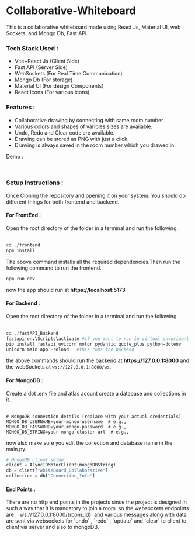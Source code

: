 # Collaborative-Whiteboard
This is a collaborative whiteboard made using React Js, Material UI, web Sockets, and Mongo Db, Fast API.

<h3>Tech Stack Used :</h3>
<ul>
  <li>Vite+React Js (Client Side)</li>
  <li>Fast API (Server Side)</li>
  <li>WebSockets (For Real Time Communication)</li>
  <li>Mongo Db (For storage)</li>
  <li>Material UI (For design Components)</li>
  <li>React Icons (For various icons)</li>
</ul>

<h3>Features :</h3>
<ul>
  <li>Collaborative drawing by connecting with same room number.</li>
  <li>Various colors and shapes of varibles sizes are available.</li>
  <li>Undo, Redo and Clear code are available.</li>
  <li>Drawing can be stored as PNG with just a click.</li>
  <li>Drawing is always saved in the room number which you drawed in.</li>
</ul>

Demo :


<br>
<h3>Setup Instructions :</h3>
Once Cloning the repository and opening it on your system. You should do different things for both frontend and backend.
<h4>For FrontEnd :</h4>
Open the root directory of the folder in a terminal and run the following.<br>  
<br>

```powershell
cd ./frontend
npm install
```
The above command installs all the required dependencies.Then run the following command to run the frontend.<br> 

```powershell
npm run dev
```
now the app should run at **https://localhost:5173**

<h4>For Backend :</h4>
Open the root directory of the folder in a terminal and run the following. <br><br>

```powershell
cd ./fastAPI_Backend
fastapi-env\Scripts\activate #if you want to run in virtual envoriment 
pip install fastapi uvicorn motor pydantic quote_plus python-dotenv
unicorn main:app -reload   #this runs the backend
```
the above commands should run the backend at **https://127.0.0.1:8000** and the webSockets at `ws://127.0.0.1:8000/ws`. 

<h4>For MongoDB :</h4>
Create a dot .env file and atlas acount create a database and collections in it. 
<br> <br>

```.env
# MongoDB connection details (replace with your actual credentials)
MONGO_DB_USERNAME=your-mongo-username  # e.g., 
MONGO_DB_PASSWORD=your-mongo-password  # e.g.,
MONGO_DB_STRING=your-mongo-cluster-url  # e.g., 
```
now also make sure you edit the collection and database name in the main.py.
<br>

```main.py
# MongoDB client setup
client = AsyncIOMotorClient(mongoDBString)
db = client["whiteBoard_Collaborative"]
collection = db["Connection_Info"]
```
<h4>End Points :</h4>
There are no http end points in the projects since the project is designed in such a way that it is mandatory to join a room.
so the websockets endpoints are : `ws://127.0.0.1:8000/{room_id}` and various messages along with data are sent via websockets for `undo` , `redo` , `update` and `clear` to client to client via server and also to mongoDB. 
